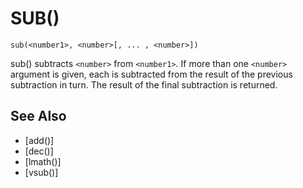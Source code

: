 # SUB()
`sub(<number1>, <number>[, ... , <number>])`

  sub() subtracts `<number>` from `<number1>`. If more than one `<number>` argument is given, each is subtracted from the result of the previous subtraction in turn. The result of the final subtraction is returned.


## See Also
- [add()]
- [dec()]
- [lmath()]
- [vsub()]

